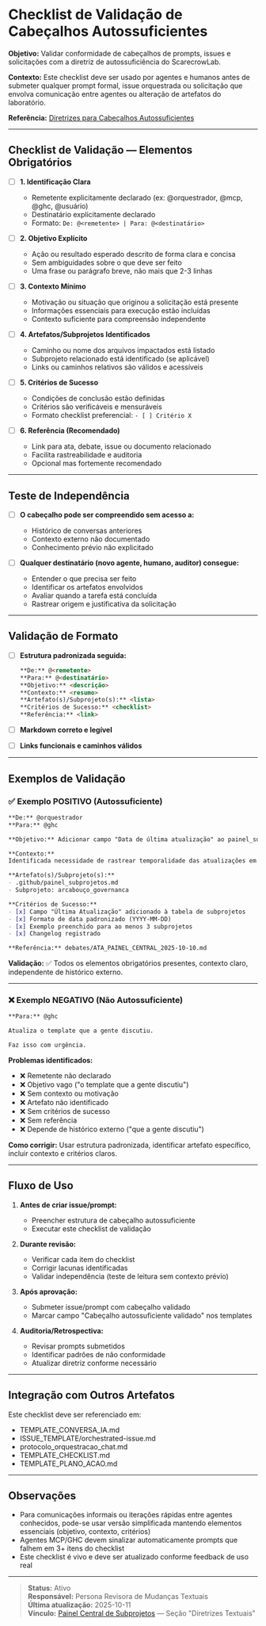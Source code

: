 # Checklist de Validação de Cabeçalhos Autossuficientes

**Objetivo:** Validar conformidade de cabeçalhos de prompts, issues e solicitações com a diretriz de autossuficiência do ScarecrowLab.

**Contexto:** Este checklist deve ser usado por agentes e humanos antes de submeter qualquer prompt formal, issue orquestrada ou solicitação que envolva comunicação entre agentes ou alteração de artefatos do laboratório.

**Referência:** [Diretrizes para Cabeçalhos Autossuficientes](./diretrizes_cabecalhos_autossuficientes.md)

---

## Checklist de Validação — Elementos Obrigatórios

- [ ] **1. Identificação Clara**
  - Remetente explicitamente declarado (ex: @orquestrador, @mcp, @ghc, @usuário)
  - Destinatário explicitamente declarado
  - Formato: `De: @<remetente> | Para: @<destinatário>`

- [ ] **2. Objetivo Explícito**
  - Ação ou resultado esperado descrito de forma clara e concisa
  - Sem ambiguidades sobre o que deve ser feito
  - Uma frase ou parágrafo breve, não mais que 2-3 linhas

- [ ] **3. Contexto Mínimo**
  - Motivação ou situação que originou a solicitação está presente
  - Informações essenciais para execução estão incluídas
  - Contexto suficiente para compreensão independente

- [ ] **4. Artefatos/Subprojetos Identificados**
  - Caminho ou nome dos arquivos impactados está listado
  - Subprojeto relacionado está identificado (se aplicável)
  - Links ou caminhos relativos são válidos e acessíveis

- [ ] **5. Critérios de Sucesso**
  - Condições de conclusão estão definidas
  - Critérios são verificáveis e mensuráveis
  - Formato checklist preferencial: `- [ ] Critério X`

- [ ] **6. Referência (Recomendado)**
  - Link para ata, debate, issue ou documento relacionado
  - Facilita rastreabilidade e auditoria
  - Opcional mas fortemente recomendado

---

## Teste de Independência

- [ ] **O cabeçalho pode ser compreendido sem acesso a:**
  - Histórico de conversas anteriores
  - Contexto externo não documentado
  - Conhecimento prévio não explicitado

- [ ] **Qualquer destinatário (novo agente, humano, auditor) consegue:**
  - Entender o que precisa ser feito
  - Identificar os artefatos envolvidos
  - Avaliar quando a tarefa está concluída
  - Rastrear origem e justificativa da solicitação

---

## Validação de Formato

- [ ] **Estrutura padronizada seguida:**
  ```markdown
  **De:** @<remetente>
  **Para:** @<destinatário>
  **Objetivo:** <descrição>
  **Contexto:** <resumo>
  **Artefato(s)/Subprojeto(s):** <lista>
  **Critérios de Sucesso:** <checklist>
  **Referência:** <link>
  ```

- [ ] **Markdown correto e legível**
- [ ] **Links funcionais e caminhos válidos**

---

## Exemplos de Validação

### ✅ Exemplo POSITIVO (Autossuficiente)

```markdown
**De:** @orquestrador
**Para:** @ghc

**Objetivo:** Adicionar campo "Data de última atualização" ao painel_subprojetos.md

**Contexto:**  
Identificada necessidade de rastrear temporalidade das atualizações em subprojetos para facilitar priorização e identificar itens obsoletos.

**Artefato(s)/Subprojeto(s):**  
- .github/painel_subprojetos.md
- Subprojeto: arcabouço_governanca

**Critérios de Sucesso:**  
- [x] Campo "Última Atualização" adicionado à tabela de subprojetos
- [x] Formato de data padronizado (YYYY-MM-DD)
- [x] Exemplo preenchido para ao menos 3 subprojetos
- [x] Changelog registrado

**Referência:** debates/ATA_PAINEL_CENTRAL_2025-10-10.md
```

**Validação:** ✅ Todos os elementos obrigatórios presentes, contexto claro, independente de histórico externo.

---

### ❌ Exemplo NEGATIVO (Não Autossuficiente)

```markdown
**Para:** @ghc

Atualiza o template que a gente discutiu.

Faz isso com urgência.
```

**Problemas identificados:**
- ❌ Remetente não declarado
- ❌ Objetivo vago ("o template que a gente discutiu")
- ❌ Sem contexto ou motivação
- ❌ Artefato não identificado
- ❌ Sem critérios de sucesso
- ❌ Sem referência
- ❌ Depende de histórico externo ("que a gente discutiu")

**Como corrigir:** Usar estrutura padronizada, identificar artefato específico, incluir contexto e critérios claros.

---

## Fluxo de Uso

1. **Antes de criar issue/prompt:**
   - Preencher estrutura de cabeçalho autossuficiente
   - Executar este checklist de validação

2. **Durante revisão:**
   - Verificar cada item do checklist
   - Corrigir lacunas identificadas
   - Validar independência (teste de leitura sem contexto prévio)

3. **Após aprovação:**
   - Submeter issue/prompt com cabeçalho validado
   - Marcar campo "Cabeçalho autossuficiente validado" nos templates

4. **Auditoria/Retrospectiva:**
   - Revisar prompts submetidos
   - Identificar padrões de não conformidade
   - Atualizar diretriz conforme necessário

---

## Integração com Outros Artefatos

Este checklist deve ser referenciado em:
- TEMPLATE_CONVERSA_IA.md
- ISSUE_TEMPLATE/orchestrated-issue.md
- protocolo_orquestracao_chat.md
- TEMPLATE_CHECKLIST.md
- TEMPLATE_PLANO_ACAO.md

---

## Observações

- Para comunicações informais ou iterações rápidas entre agentes conhecidos, pode-se usar versão simplificada mantendo elementos essenciais (objetivo, contexto, critérios)
- Agentes MCP/GHC devem sinalizar automaticamente prompts que falhem em 3+ itens do checklist
- Este checklist é vivo e deve ser atualizado conforme feedback de uso real

---

> **Status:** Ativo  
> **Responsável:** Persona Revisora de Mudanças Textuais  
> **Última atualização:** 2025-10-11  
> **Vínculo:** [Painel Central de Subprojetos](../painel_subprojetos.md) — Seção "Diretrizes Textuais"

